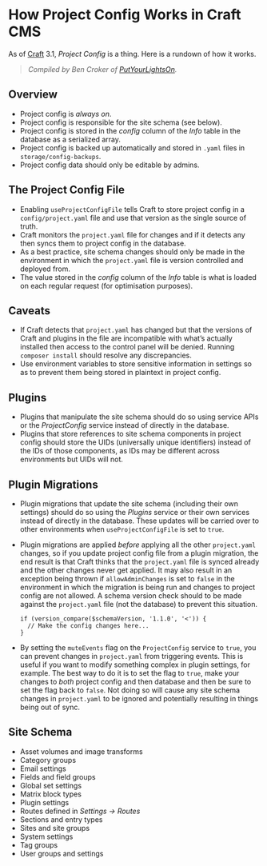 # How Project Config Works in Craft CMS

As of [Craft](https://craftcms.com/) 3.1, *Project Config* is a thing. Here is a rundown of how it works.

> *Compiled by Ben Croker of [PutYourLightsOn](https://putyourlightson.com/).*

## Overview

- Project config is *always on*. 
- Project config is responsible for the site schema (see below).
- Project config is stored in the *config* column of the *Info* table in the database as a serialized array.
- Project config is backed up automatically and stored in `.yaml` files in `storage/config-backups`.
- Project config data should only be editable by admins.

## The Project Config File

- Enabling `useProjectConfigFile` tells Craft to store project config in a `config/project.yaml` file and use that version as the single source of truth.
- Craft monitors the `project.yaml` file for changes and if it detects any then syncs them to project config in the database.
- As a best practice, site schema changes should only be made in the environment in which the `project.yaml` file is version controlled and deployed from.
- The value stored in the *config* column of the *Info* table is what is loaded on each regular request (for optimisation purposes).

## Caveats

- If Craft detects that `project.yaml` has changed but that the versions of Craft and plugins in the file are incompatible with what’s actually installed then access to the control panel will be denied. Running `composer install` should resolve any discrepancies.
- Use environment variables to store sensitive information in settings so as to prevent them being stored in plaintext in project config.

## Plugins

- Plugins that manipulate the site schema should do so using service APIs or the *ProjectConfig* service instead of directly in the database.
- Plugins that store references to site schema components in project config should store the UIDs (universally unique identifiers) instead of the IDs of those components, as IDs may be different across environments but UIDs will not.

## Plugin Migrations

- Plugin migrations that update the site schema (including their own settings) should do so using the *Plugins* service or their own services instead of directly in the database. These updates will be carried over to other environments when `useProjectConfigFile` is set to `true`.

- Plugin migrations are applied *before* applying all the other `project.yaml` changes, so if you update project config file from a plugin migration, the end result is that Craft thinks that the `project.yaml` file is synced already and the other changes never get applied. It may also result in an exception being thrown if `allowAdminChanges` is set to `false` in the environment in which the migration is being run and changes to project config are not allowed. A schema version check should to be made against the `project.yaml` file (not the database) to prevent this situation. 

  ```
  if (version_compare($schemaVersion, '1.1.0', '<')) {
    // Make the config changes here...
  }
  ```

- By setting the `muteEvents` flag on the `ProjectConfig` service to `true`, you can prevent changes in `project.yaml` from triggering events. This is useful if you want to modify something complex in plugin settings, for example. The best way to do it is to set the flag to `true`, make your changes to *both* project config and then database and then be sure to set the flag back to `false`. Not doing so will cause any site schema changes in `project.yaml` to be ignored and potentially resulting in things being out of sync.

## Site Schema

- Asset volumes and image transforms
- Category groups 
- Email settings
- Fields and field groups
- Global set settings
- Matrix block types
- Plugin settings
- Routes defined in *Settings → Routes*
- Sections and entry types
- Sites and site groups
- System settings
- Tag groups
- User groups and settings
